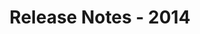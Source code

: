 ﻿---
title: Release Notes - 2014
articleTitle: Release Notes - 2014
linktitle: Release Notes - 2014
description: "Release Notes - 2014 – learn about the latest updates and fixes."
type: docs
weight: 50
url: /reportingservices/release-notes-2014/
---


